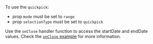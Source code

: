 To use the `quickpick`:
- prop `mode` must be set to `range`
- prop `selectionType` must be set to `quickpick`

Use the `onClose` handler function to access the startDate and endDate values. Check the [`onClose` example](https://playbook.powerapp.cloud/kits/date_picker/react#onclose) for more information.